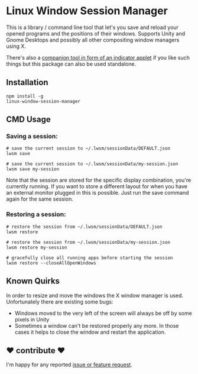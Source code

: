 # Linux Window Session Manager

This is a library / command line tool that let's you save and reload your opened programs and the positions of their windows. 
Supports Unity and Gnome Desktops and possibly all other compositing window managers using X.
 
There's also a [companion tool in form of an indicator applet](https://github.com/johannesjo/linux-window-session-manger-indicator) if you like such things but this package can also be used standalone.
 
## Installation
```
npm install -g
linux-window-session-manager
```
 
## CMD Usage

### Saving a session:
```
# save the current session to ~/.lwsm/sessionData/DEFAULT.json
lwsm save

# save the current session to ~/.lwsm/sessionData/my-session.json
lwsm save my-session   
```
Note that the session are stored for the specific display combination, you're currently running. If you want to store a different layout for when you have an external monitor plugged in this is possible. Just run the save command again for the same session. 


### Restoring a session:
```
# restore the session from ~/.lwsm/sessionData/DEFAULT.json
lwsm restore

# restore the session from ~/.lwsm/sessionData/my-session.json
lwsm restore my-session   

# gracefully close all running apps before starting the session
lwsm restore --closeAllOpenWindows
```

## Known Quirks
In order to resize and move the windows the X window manager is used. Unfortunately there are existing some bugs:  
* Windows moved to the very left of the screen will always be off by some pixels in Unity
* Sometimes a window can't be restored properly any more. In those cases it helps to close the window and restart the application. 

## ❤ contribute ❤
I'm happy for any reported [issue or feature request](https://github.com/johannesjo/ng-fab-form/issues).

